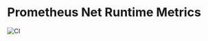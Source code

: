 # Prometheus Net Runtime Metrics

![CI](https://github.com/NazmiAltun/prometheus-netruntime-metrics/workflows/CI/badge.svg)
